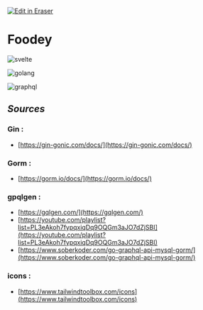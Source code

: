 <p><a target="_blank" href="https://app.eraser.io/workspace/EDCyLgUsTKloNJMMrTMg" id="edit-in-eraser-github-link"><img alt="Edit in Eraser" src="https://firebasestorage.googleapis.com/v0/b/second-petal-295822.appspot.com/o/images%2Fgithub%2FOpen%20in%20Eraser.svg?alt=media&amp;token=968381c8-a7e7-472a-8ed6-4a6626da5501"></a></p>

#  Foodey 
![svelte](https://cdn.worldvectorlogo.com/logos/svelte-1.svg "")

![golang](https://cdn.worldvectorlogo.com/logos/golang-1.svg "")

![graphql](https://cdn.worldvectorlogo.com/logos/graphql-logo-2.svg "")

## _Sources_
### Gin :
-  [﻿https://gin-gonic.com/docs/](https://gin-gonic.com/docs/)  
### Gorm :
-  [﻿https://gorm.io/docs/](https://gorm.io/docs/)  
### gpqlgen :
-  [﻿https://gqlgen.com/](https://gqlgen.com/)  
-  [﻿https://youtube.com/playlist?list=PL3eAkoh7fypqxiqDq9OQGm3aJO7dZjSBI](https://youtube.com/playlist?list=PL3eAkoh7fypqxiqDq9OQGm3aJO7dZjSBI)  
-  [﻿https://www.soberkoder.com/go-graphql-api-mysql-gorm/](https://www.soberkoder.com/go-graphql-api-mysql-gorm/)  
### icons :
-  [﻿https://www.tailwindtoolbox.com/icons](https://www.tailwindtoolbox.com/icons)  




<!--- Eraser file: https://app.eraser.io/workspace/EDCyLgUsTKloNJMMrTMg --->